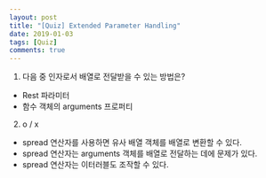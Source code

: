 ```yaml
---
layout: post
title: "[Quiz] Extended Parameter Handling"
date: 2019-01-03
tags: [Quiz]
comments: true
---
```


1. 다음 중 인자로서 배열로 전달받을 수 있는 방법은?

- Rest 파라미터
- 함수 객체의 arguments 프로퍼티

2. o / x

- spread 연산자를 사용하면 유사 배열 객체를 배열로 변환할 수 있다.
- spread 연산자는 arguments 객체를 배열로 전달하는 데에 문제가 있다.
- spread 연산자는 이터러블도 조작할 수 있다.
